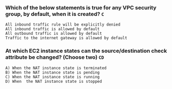 ### Which of the below statements is true for any VPC security group, by default, when it is created? ```C```
```
All inbound traffic rule will be explicitly denied
All inbound traffic is allowed by default
All outbound traffic is allowed by default
Traffic to the internet gateway is allowed by default
```
### At which EC2 instance states can the source/destination check attribute be changed? (Choose two) ```CD```
```
A) When the NAT instance state is terminated     
B) When the NAT instance state is pending   
C) When the NAT instance state is running   
D) When  the NAT instance state is stopped
```
